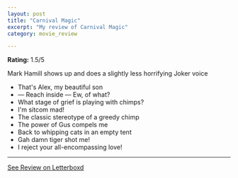 ```yaml
---
layout: post
title: "Carnival Magic"
excerpt: "My review of Carnival Magic"
category: movie_review

---
```


**Rating:** 1.5/5

Mark Hamill shows up and does a slightly less horrifying Joker voice

* That's Alex, my beautiful son
* — Reach inside — Ew, of what?
* What stage of grief is playing with chimps?
* I'm sitcom mad!
* The classic stereotype of a greedy chimp 
* The power of Gus compels me
* Back to whipping cats in an empty tent
* Gah damn tiger shot me!
* I reject your all-encompassing love!

<hr>

[See Review on Letterboxd](https://boxd.it/6tdVgb)
